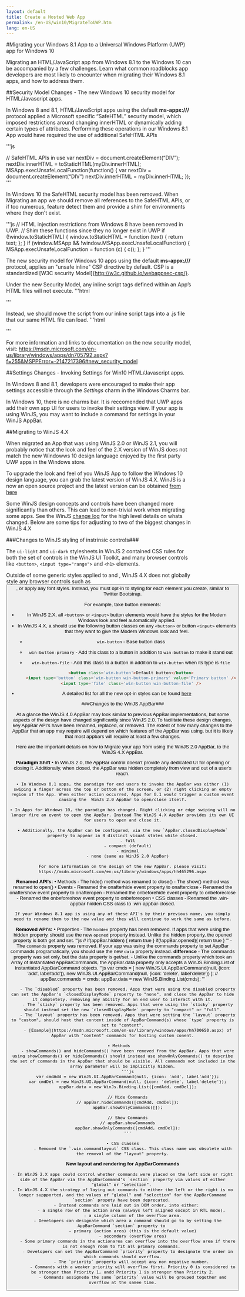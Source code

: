 ```yaml
---
layout: default
title: Create a Hosted Web App
permalink: /en-US/win10/MigrateToUWP.htm
lang: en-US
---
```


#Migrating your Windows 8.1 App to a Universal Windows Platform (UWP) app for Windows 10

Migrating an HTML/JavaScript app from Windows 8.1 to the Windows 10 can be accompanied by a few challenges. Learn what common roadblocks app developers are most likely to encounter when migrating their Windows 8.1 apps, and how to address them.

##Security Model Changes - The new Windows 10 security model for HTML/Javascript apps.

In Windows 8 and 8.1, HTML/JavaScript apps using the default **ms-appx:///** protocol applied a Microsoft specific “SafeHTML” security model, which imposed restrictions around changing innerHTML or dynamically adding certain types of attributes. Performing these operations in our Windows 8.1 App would have required the use of additional SafeHTML APIs 

'''js

// SafeHTML APIs in use 
var nextDiv = document.createElement(“DIV”); 
nextDiv.innerHTML = toStaticHTML(myDiv.innerHTML); 
MSApp.execUnsafeLocalFunction(function() { var nextDiv = document.createElement(“DIV”) nextDiv.innerHTML = myDiv.innerHTML; }); 
'''

In Windows 10 the SafeHTML security model has been removed. When Migrating an app we should remove all references to the SafeHTML APIs, or if too numerous, feature detect them and provide a shim for environments where they don't exist. 

'''js
// HTML injection restrictions from Windows 8 have been removed in UWP. 
// Shim these functions since they no longer exist in UWP
if (!window.toStaticHTML) { window.toStaticHTML = function (text) { return text; }; }
if (window.MSApp && !window.MSApp.execUnsafeLocalFunction) { MSApp.execUnsafeLocalFunction = function (c) { c(); }; } 
'''

The new security model for Windows 10 apps using the default **ms-appx:///** protocol, applies an "unsafe inline" CSP directive by default. CSP is a standardized [W3C security Model]{http://w3c.github.io/webappsec-csp/}.

Under the new Security Model, any inline script tags defined within an App’s HTML files will not execute. 
'''html
<!-- This will not execute --> 
<script> var myDiv = document.body.querySelector(“#mydiv”); </script> 
'''

Instead, we should move the script from our inline script tags into a .js file that our same HTML file can load. 
'''html
<script src=”./js/default.js”></script> 
'''

For more information and links to documentation on the new security model, visit: https://msdn.microsoft.com/en-us/library/windows/apps/dn705792.aspx?f=255&MSPPError=-2147217396#new_security_model 

##Settings Changes - Invoking Settings for Win10 HTML/Javascript apps.

In Windows 8 and 8.1, developers were encouraged to make their app settings accessible through the *Settings* charm in the Windows Charms bar. 

In Windows 10, there is no charms bar. It is reccomended that UWP apps add their own app UI for users to invoke their settings view. If your app is using WinJS, you may want to include a command for settings in your WinJS AppBar.

##Migrating to WinJS 4.X

When migrated an App that was using WinJS 2.0 or WinJS 2.1, you will probably notice that the look and feel of the 2.X version of WinJS does not match the new Windowws 10 design language enjoyed by the first party UWP apps in the Windows store.

To upgrade the look and feel of you WinJS App to follow the Windows 10 design language, you can grab the latest version of WinJS 4.X. WinJS is a now an open source project and the latest version can be obtained [from here](http://try.buildwinjs.com/download/GetWinJS/)

Some WinJS design concepts and controls have been changed more significantly than others. This can lead to non-trivial work when migrating some apps. See the WinJS [change log](https://github.com/winjs/winjs/wiki/Changelog) for the high level details on whats changed. Below are some tips for adjusting to two of the biggest changes in WinJS 4.X

###Changes to WinJS styling of instrinsic controls###

The `ui-light` and `ui-dark` stylesheets in WinJS 2 contained CSS rules for both the set of controls in the WinJS UI Toolkit, and many browser controls like `<button>`,  `<input type="range">` and `<h1>` elements. 

Outside of some generic styles applied to  <body>  and  <html> , WinJS 4.X does not globally style any browser controls such as  <button> , or apply any font styles. Instead, you must opt-in to styling for each element you create, similar to Twitter Bootstrap.

For example, take button elements:
- In WinJS 2.X, all `<button>` or `<input>` button elements would have the styles for the Modern Windows look and feel automatically applied. 
- In WinJS 4.X, a should use the following button classes on any `<button>` or button `<input>` elements that they want to give the Modern Windows look and feel.
  	- `win-button` - Base button class
  	- `win-button-primary` - Add this class to a button in addition to `win-button` to make it stand out
  	- `win-button-file` - Add this class to a button in addition to `win-button` when its type is `file`
      
	  ```html
	  <button class='win-button'>Default button</button>
	  <input type='button' class='win-button win-button-primary' value='Primary button' />
	  <input type='file' class='win-button win-button-file' />
	  ```
- A detailed list for all the new opt-in styles can be found [here](https://github.com/winjs/winjs/wiki/Styling-HTML-Controls)

###Changes to the WinJS AppBar###

At a glance the WinJS 4.0 AppBar may look similar to previous AppBar implementations, but some aspects of the design have changed significantly since WinJS 2.0. To facilitate these design changes, key AppBar API's have been renamed, replaced, or removed. The extent of how many changes to the AppBar that an app may require will depend on which features off the AppBar was using, but it is likely that most appbars will require at least a few changes.

Here are the important details on how to Migrate your app from using the WinJS 2.0 AppBar, to the WinJS 4.X AppBar.

**Paradigm Shift**
	• In WinJS 2.0, the AppBar control doesn't provide any dedicated UI for opening or closing it. Additionally, when closed, the AppBar was hidden completely from view and out of a user's reach. 
		
	• In Windows 8.1 apps, the paradigm for end users to invoke the AppBar was either (1) swiping a finger across the top or bottom of the screen, or (2) right clicking an empty region of the App. When either action occurred, Apps for 8.1 would trigger a custom event causing the  WinJS 2.0 AppBar to open/close itself.
	
	• In Apps for Windows 10, the paradigm has changed. Right clicking or edge swiping will no longer fire an event to open the AppBar. Instead The WinJS 4.X AppBar provides its own UI for users to open and close it.
	
	• Additionally, the AppBar can be configured, via the new `AppBar.closedDisplayMode` property to appear in 4 distinct visual states while closed.
		- full
		- compact (default)
		- minimal
		- none (same as WinJS 2.0 AppBar)
	
	For more information on the design of the new AppBar, please visit:
	https://msdn.microsoft.com/en-us/library/windows/apps/hh465296.aspx
	
**Renamed API's:**
	• Methods
		- The hide() method was renamed to close()
		- The show() method was renamed to open()
	• Events
		- Renamed the onafterhide event property to onafterclose
		- Renamed the onaftershow event property to onafteropen
		- Renamed the onbeforehide event property to onbeforeclose
		- Renamed the onbeforeshow event property to onbeforeopen
	• CSS classes
		- Renamed the  .win-appbar-hidden CSS class to .win-appbar-closed.

	If your Windows 8.1 app is using any of these API's by their previous name, you simply need to rename them to the new value and they will continue to work the same as before.

**Removed API's:**
	• Properties
		- The `hidden` property has been removed. If apps that were using the hidden property, should use the new `opened` property instead.  Unlike the hidden property, the opened property is both get and set. 
			'''js
			// if(appBar.hidden) { return true }
			if(!appBar.opened){ return true }
			'''
		- The `commands` property was removed. If your app was using the commands property to set AppBar commands programatically, you should use the new `data` property instead. 
			**difference**
			- The commands property was set only, but the data property is get/set. 
			- Unlike the commands property which took an Array of Instantiated AppBarCommands, the AppBar.data property only accepts a WinJS.Binding.List of Instantiated AppBarCommand objects. 
			'''js
			var cmds = [
					new WinJS.UI.AppBarCommand(null, {icon: 'add', label'add'}),
				    	new WinJS.UI.AppBarCommand(null, {icon: 'delete', label'delete'})
				   ];
			// appBar.commands = cmds;
			appBar.data = new WinJS.Binding.List(cmds);
			'''
			
		- The `disabled` property has been removed. Apps that were using the disabled property can set the AppBar's `closedDisplayMode` property to "none", and close the AppBar to hide it completely, removing any ability for an end user to interact with it.
		- The `sticky` property has been removed. Apps that were using the `sticky` property should instead set the new `closedDisplayMode` property to "compact" or "full".
		- The `layout` property has been removed. Apps that were setting the `layout` property to "custom", should host that content inside of AppBarCommand(s) whose `type` property is set to "content".
		- [Example](https://msdn.microsoft.com/en-us/library/windows/apps/hh780658.aspx) of AppBar with "content" commands for hosting custom conent.

	• Methods	
		- showCommands() and hideCommands() have been removed from the AppBar. Apps that were using showCommands() or hideCommands() should instead use showOnlyCommands() to describe the set of commands in the AppBar that should be visible. All commands not included in the array parameter will be implicitly hidden.
		'''js
		var cmdAdd = new WinJS.UI.AppBarCommand(null, {icon: 'add', label'add'});
		var cmdDel = new WinJS.UI.AppBarCommand(null, {icon: 'delete', label'delete'});
		appBar.data = new WinJs.Binding.List([cmdAdd, cmdDel]);
		
		// Hide Commands
		// appBar.hideCommands([cmdAdd, cmdDel]);
		appBar.showOnlyCommands([]);
		
		// Show Commands
		// appBar.showCommands
		appBar.showOnlyCommands([cmdAdd, cmdDel]);
		'''
		
	• CSS classes
	      	- Removed the `.win-commandlayout` CSS class. This class name was obsolete with the removal of the "layout" property.

**New layout and rendering for AppBarCommands**

	- In WinJS 2.X apps could control whether commands were placed on the left side or right side of the AppBar via the AppBarCommand's `section` property via values of either "global" or "selection". 
	- In WinJS 4.X the strategy of laying out commands to either the left or the right is no longer suppported, and the values of "global" and "selection" for the AppBarCommand `section` propety have been deprecated. 
		- Instead commands are laid out in DOM order, into either: 
			- a single row of the action area (always left aligned except in RTL mode), 
			- a single column of the overflow area.
		- Developers can designate which area a command should go to by setting the AppBarCommand `section` property to 
			- primary (action area) (this is the default value)
			- secondary (overflow area)
		- Some primary commands in the actionarea can overflow into the overflow area if there is not enough room to fit all primary commands. 
		- Developers can set the AppBarCommand `priority` property to designate the order in which commands should overflow.
			- The `priority` property will accept any non negative number. 
			- Commands with a weaker priority will overflow first. Priority 0 is considered to be stronger than Priority 1, andd Priority 1 is stronger than Priority 2.
			- Commands assigneda the same `priority` value will be grouped together and overflow at the samee time.
